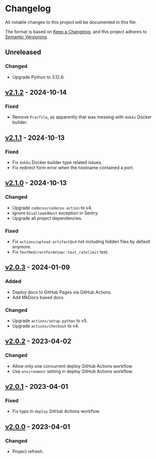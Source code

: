 # Changelog
All notable changes to this project will be documented in this file.

The format is based on [Keep a Changelog], and this project adheres to
[Semantic Versioning].

## Unreleased

### Changed
- Upgrade Python to 3.12.6.

## [v2.1.2](https://github.com/pawelad/fakester/releases/tag/v2.1.2) - 2024-10-14
### Fixed
- Remove `Procfile`, as apparently that was messing with `dokku` Docker builder.

## [v2.1.1](https://github.com/pawelad/fakester/releases/tag/v2.1.1) - 2024-10-13
### Fixed
- Fix `dokku` Docker builder type related issues.
- Fix redirect form error when the hostname contained a port.

## [v2.1.0](https://github.com/pawelad/fakester/releases/tag/v2.1.0) - 2024-10-13
### Changed
- Upgrade `codecov/codecov-action` to v4.
- Ignore `DisallowedHost` exception in Sentry.
- Upgrade all project dependencies.

### Fixed
- Fix `actions/upload-artifact@v4` not including hidden files by default anymore.
- Fix `TestRedirectFormView::test_ratelimit` test.

## [v2.0.3](https://github.com/pawelad/fakester/releases/tag/v2.0.3) - 2024-01-09
### Added
- Deploy docs to GitHub Pages via GitHub Actions.
- Add MkDocs based docs.

### Changed
- Upgrade `actions/setup-python` to v5.
- Upgrade `actions/checkout` to v4.

## [v2.0.2](https://github.com/pawelad/fakester/releases/tag/v2.0.2) - 2023-04-02
### Changed
- Allow only one concurrent deploy GitHub Actions workflow.
- Use `environment` setting in deploy GitHub Actions workflow.

## [v2.0.1](https://github.com/pawelad/fakester/releases/tag/v2.0.1) - 2023-04-01
### Fixed
- Fix typo in `deploy` GitHub Actions workflow.

## [v2.0.0](https://github.com/pawelad/fakester/releases/tag/v2.0.0) - 2023-04-01
### Changed
- Project refresh.


[keep a changelog]: https://keepachangelog.com/en/1.1.0/
[semantic versioning]: https://semver.org/spec/v2.0.0.html
